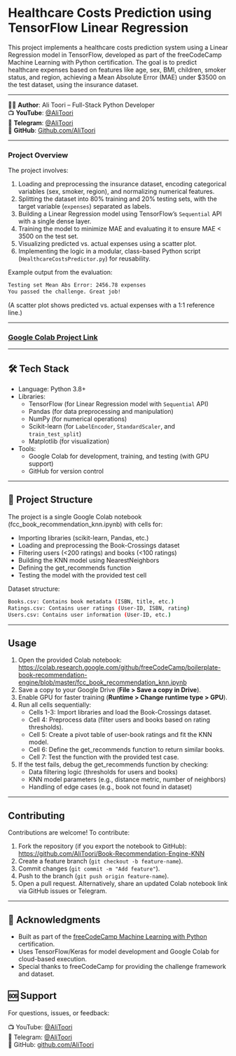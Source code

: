 # Healthcare Costs Prediction using TensorFlow Linear Regression

This project implements a healthcare costs prediction system using a Linear Regression model in TensorFlow, developed as part of the freeCodeCamp Machine Learning with Python certification. The goal is to predict healthcare expenses based on features like age, sex, BMI, children, smoker status, and region, achieving a Mean Absolute Error (MAE) under $3500 on the test dataset, using the insurance dataset.

---

👨‍💻 **Author**: Ali Toori – Full-Stack Python Developer  
📺 **YouTube**: [@AliToori](https://youtube.com/@AliToori)  
💬 **Telegram**: [@AliToori](https://t.me/@AliToori)  
📂 **GitHub**: [Github.com/AliToori](https://github.com/AliToori)

---

### Project Overview
The project involves:
1. Loading and preprocessing the insurance dataset, encoding categorical variables (sex, smoker, region), and normalizing numerical features.
2. Splitting the dataset into 80% training and 20% testing sets, with the target variable (`expenses`) separated as labels.
3. Building a Linear Regression model using TensorFlow’s `Sequential` API with a single dense layer.
4. Training the model to minimize MAE and evaluating it to ensure MAE < 3500 on the test set.
5. Visualizing predicted vs. actual expenses using a scatter plot.
6. Implementing the logic in a modular, class-based Python script (`HealthcareCostsPredictor.py`) for reusability.

Example output from the evaluation:
```bash
Testing set Mean Abs Error: 2456.78 expenses
You passed the challenge. Great job!
```
(A scatter plot shows predicted vs. actual expenses with a 1:1 reference line.)

---

### [Google Colab Project Link](https://colab.research.google.com/drive/1YhqiUuH22rZCzQpfbL8msT8cHZ4J_uGR#scrollTo=Xe7RXH3N3CWU)

---

## 🛠 Tech Stack
* Language: Python 3.8+
* Libraries:
  * TensorFlow (for Linear Regression model with `Sequential` API)
  * Pandas (for data preprocessing and manipulation)
  * NumPy (for numerical operations)
  * Scikit-learn (for `LabelEncoder`, `StandardScaler`, and `train_test_split`)
  * Matplotlib (for visualization)
* Tools:
  * Google Colab for development, training, and testing (with GPU support)
  * GitHub for version control

---

## 📂 Project Structure
The project is a single Google Colab notebook (fcc_book_recommendation_knn.ipynb) with cells for:
* Importing libraries (scikit-learn, Pandas, etc.)
* Loading and preprocessing the Book-Crossings dataset
* Filtering users (<200 ratings) and books (<100 ratings)
* Building the KNN model using NearestNeighbors
* Defining the get_recommends function
* Testing the model with the provided test cell

Dataset structure:
```bash
Books.csv: Contains book metadata (ISBN, title, etc.)
Ratings.csv: Contains user ratings (User-ID, ISBN, rating)
Users.csv: Contains user information (User-ID, etc.)
```

---

## Usage
1. Open the provided Colab notebook: https://colab.research.google.com/github/freeCodeCamp/boilerplate-book-recommendation-engine/blob/master/fcc_book_recommendation_knn.ipynb
2. Save a copy to your Google Drive (**File > Save a copy in Drive**).
3. Enable GPU for faster training (**Runtime > Change runtime type > GPU**).
4. Run all cells sequentially:
    - Cells 1-3: Import libraries and load the Book-Crossings dataset.
    - Cell 4: Preprocess data (filter users and books based on rating thresholds).
    - Cell 5: Create a pivot table of user-book ratings and fit the KNN model.
    - Cell 6: Define the get_recommends function to return similar books.
    - Cell 7: Test the function with the provided test case.
5. If the test fails, debug the get_recommends function by checking:
    - Data filtering logic (thresholds for users and books)
    - KNN model parameters (e.g., distance metric, number of neighbors)
    - Handling of edge cases (e.g., book not found in dataset)
---

## Contributing
Contributions are welcome! To contribute:
1. Fork the repository (if you export the notebook to GitHub): https://github.com/AliToori/Book-Recommendation-Engine-KNN
2. Create a feature branch (`git checkout -b feature-name`).
3. Commit changes (`git commit -m "Add feature"`).
4. Push to the branch (`git push origin feature-name`).
5. Open a pull request.
Alternatively, share an updated Colab notebook link via GitHub issues or Telegram.

---

## 🙏 Acknowledgments
- Built as part of the [freeCodeCamp Machine Learning with Python](https://www.freecodecamp.org/learn/machine-learning-with-python) certification.
- Uses TensorFlow/Keras for model development and Google Colab for cloud-based execution.
- Special thanks to freeCodeCamp for providing the challenge framework and dataset.

## 🆘 Support
For questions, issues, or feedback:

📺 YouTube: [@AliToori](https://youtube.com/@AliToori)  
💬 Telegram: [@AliToori](https://t.me/@AliToori)  
📂 GitHub: [github.com/AliToori](https://github.com/AliToori)